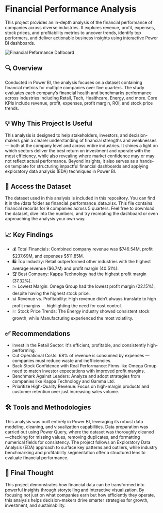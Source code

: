 # Financial Performance Analysis
This project provides an in-depth analysis of the financial performance of companies across diverse industries. It explores revenue, profit, expenses, stock prices, and profitability metrics to uncover trends, identify top performers, and deliver actionable business insights using interactive Power BI dashboards.

![Financial Peformance Dahboard](https://github.com/user-attachments/assets/8b1e7439-e936-4c39-8df2-c7a0ba3f2eb2)

## 🔍 Overview
Conducted in Power BI, the analysis focuses on a dataset containing financial metrics for multiple companies over five quarters. The study evaluates each company’s financial health and benchmarks performance across industries including Retail, Tech, Healthcare, Energy, and more. Core KPIs include revenue, profit, expenses, profit margin, ROI, and stock price trends.

## 💡 Why This Project Is Useful
This analysis is designed to help stakeholders, investors, and decision-makers gain a clearer understanding of financial strengths and weaknesses — both at the company level and across entire industries.
It shines a light on which sectors deliver the best return on investment and operate with the most efficiency, while also revealing where market confidence may or may not reflect actual performance.
Beyond insights, it also serves as a hands-on template for structuring impactful financial dashboards and applying exploratory data analysis (EDA) techniques in Power BI.

## 📂 Access the Dataset
The dataset used in this analysis is included in this repository. You can find it in the /data folder as financial_performance_data.xlsx. This file contains financial records for 9 companies across 5 quarters. Feel free to download the dataset, dive into the numbers, and try recreating the dashboard or even approaching the analysis your own way. 

## 📈 Key Findings
- 💰 Total Financials: Combined company revenue was $749.54M, profit $237.69M, and expenses $511.85M.
- 🛍️ Top Industry: Retail outperformed other industries with the highest average revenue ($6.7M) and profit margin (40.51%).
- 🏆 Best Company: Kappa Technology had the highest profit margin (37.32%).
- 📉 Lowest Margin: Omega Group had the lowest profit margin (22.15%), despite having the highest stock price.
- 📊 Revenue vs. Profitability: High revenue didn’t always translate to high profit margins — highlighting the need for cost control.
- 💹 Stock Price Trends: The Energy industry showed consistent stock growth, while Manufacturing experienced the most volatility.

## ✅ Recommendations
* Invest in the Retail Sector: It's efficient, profitable, and consistently high-performing.
* Cut Operational Costs: 68% of revenue is consumed by expenses — companies must reduce waste and inefficiencies.
* Back Stock Confidence with Real Performance: Firms like Omega Group need to match investor expectations with improved profit margins.
* Benchmark Against Leaders: Analyze and adopt strategies from companies like Kappa Technology and Gamma Ltd.
* Prioritize High-Quality Revenue: Focus on high-margin products and customer retention over just increasing sales volume.

## 🛠️ Tools and Methodologies
This analysis was built entirely in Power BI, leveraging its robust data modeling, cleaning, and visualization capabilities. Data preparation was carried out using Power Query, where the dataset was thoroughly cleaned—checking for missing values, removing duplicates, and formatting numerical fields for consistency.
The project follows an Exploratory Data Analysis (EDA) approach to surface key patterns and outliers, while industry benchmarking and profitability segmentation offer a structured lens to evaluate financial performance. 

## 🧠 Final Thought
This project demonstrates how financial data can be transformed into powerful insights through storytelling and interactive visualization. By focusing not just on what companies earn but how efficiently they operate, this analysis helps decision-makers drive smarter strategies for growth, investment, and sustainability.
